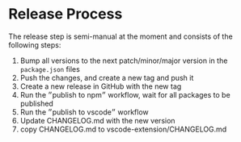 # Release Process

The release step is semi-manual at the moment and consists of the following steps:

1. Bump all versions to the next patch/minor/major version in the `package.json` files
2. Push the changes, and create a new tag and push it
3. Create a new release in GitHub with the new tag
4. Run the ״publish to npm״ workflow, wait for all packages to be published
5. Run the ״publish to vscode״ workflow
6. Update CHANGELOG.md with the new version
7. copy CHANGELOG.md to vscode-extension/CHANGELOG.md

